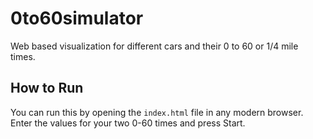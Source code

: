 # 0to60simulator
Web based visualization for different cars and their 0 to 60 or 1/4 mile times. 

## How to Run
You can run this by opening the `index.html` file in any modern browser. Enter the values for your two 0-60 times and press Start.
